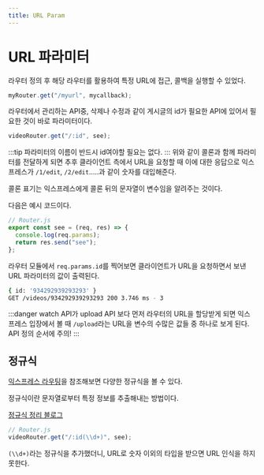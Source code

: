 ```yaml
---
title: URL Param
---
```


# URL 파라미터

라우터 정의 후 해당 라우터를 활용하여 특정 URL에 접근, 콜백을 실행할 수 있었다.

```js
myRouter.get("/myurl", mycallback);
```

라우터에서 관리하는 API중, 삭제나 수정과 같이 게시글의 id가 필요한 API에 있어서 필요한 것이 바로 파라미터이다.

```js
videoRouter.get("/:id", see);
```

:::tip
파라미터의 이름이 반드시 id여야할 필요는 없다.
:::
위와 같이 콜론과 함께 파라미터를 전달하게 되면 추후 클라이언트 측에서 URL을 요청할 때 이에 대한 응답으로 익스프레스가 `/1/edit`, `/2/edit`.....과 같이 숫자를 대입해준다.

콜론 표기는 익스프레스에게 콜론 뒤의 문자열이 변수임을 알려주는 것이다.

다음은 예시 코드이다.

```js
// Router.js
export const see = (req, res) => {
  console.log(req.params);
  return res.send("see");
};
```

라우터 모듈에서 `req.params.id`를 찍어보면 클라이언트가 URL을 요청하면서 보낸 URL 파라미터의 값이 출력된다.

```sh
{ id: '934292939293293' }
GET /videos/934292939293293 200 3.746 ms - 3
```

:::danger
watch API가 upload API 보다 먼저 라우터의 URL을 할당받게 되면 익스프레스 입장에서 볼 때 `/upload`라는 URL을 변수의 수많은 값들 중 하나로 보게 된다. API 정의 순서에 주의!
:::

## 정규식

[익스프레스 라우팅](https://expressjs.com/ko/guide/routing.html)을 참조해보면 다양한 정규식을 볼 수 있다.

정규식이란 문자열로부터 특정 정보를 추출해내는 방법이다.

[정규식 정리 블로그](https://beomy.tistory.com/21)

```js
// Router.js
videoRouter.get("/:id(\\d+)", see);
```

`(\\d+)`라는 정규식을 추가했더니, URL로 숫자 이외의 타입을 받으면 URL 인식을 하지 못한다.
